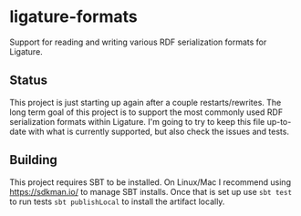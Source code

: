 # ligature-formats
Support for reading and writing various RDF serialization formats for Ligature.

## Status
This project is just starting up again after a couple restarts/rewrites.
The long term goal of this project is to support the most commonly used RDF serialization formats within Ligature.
I'm going to try to keep this file up-to-date with what is currently supported, but also check the issues and tests.

## Building
This project requires SBT to be installed.
On Linux/Mac I recommend using https://sdkman.io/ to manage SBT installs.
Once that is set up use `sbt test` to run tests `sbt publishLocal` to install the artifact locally.
